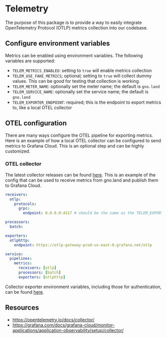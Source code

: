 # Telemetry

The purpose of this package is to provide a way to easily integrate OpenTelemetry Protocol (OTLP) metrics collection into our codebase.

## Configure environment variables
Metrics can be enabled using environment variables. The following variables are supported:
- `TELEM_METRICS_ENABLED`: setting to `true` will enable metrics collection
- `TELEM_USE_FAKE_METRICS`; optional; setting to `true` will collect dummy values. This can be good for testing that collection is working.
- `TELEM_METER_NAME`: optionally set the meter name; the default is `gno.land`
- `TELEM_SERVICE_NAME`: optionally set the service name; the default is `gno.land`
- `TELEM_EXPORTER_ENDPOINT`: required; this is the endpoint to export metrics to, like a local OTEL collector

## OTEL configuration
There are many ways configure the OTEL pipeline for exporting metrics. Here is an example of how a local OTEL collector can be configured to send metrics to Grafana Cloud. This is an optional step and can be highly customized.

### OTEL collector
The latest collector releases can be found [here](https://github.com/open-telemetry/opentelemetry-collector-releases/releases). This is an example of the config that can be used to receive metrics from gno.land and publish them to Grafana Cloud.
```yaml
receivers:
  otlp:
    protocols:
      grpc:
        endpoint: 0.0.0.0:4317 # should be the same as the TELEM_EXPORTER_ENDPOINT variable

processors:
  batch:

exporters:
  otlphttp:
    endpoint: https://otlp-gateway-prod-us-east-0.grafana.net/otlp

service:
  pipelines:
    metrics:
      receivers: [otlp]
      processors: [batch]
      exporters: [otlphttp]
```

Collector exporter environment variables, including those for authentication, can be found [here](https://opentelemetry.io/docs/specs/otel/protocol/exporter/).

## Resources
- https://opentelemetry.io/docs/collector/
- https://grafana.com/docs/grafana-cloud/monitor-applications/application-observability/setup/collector/